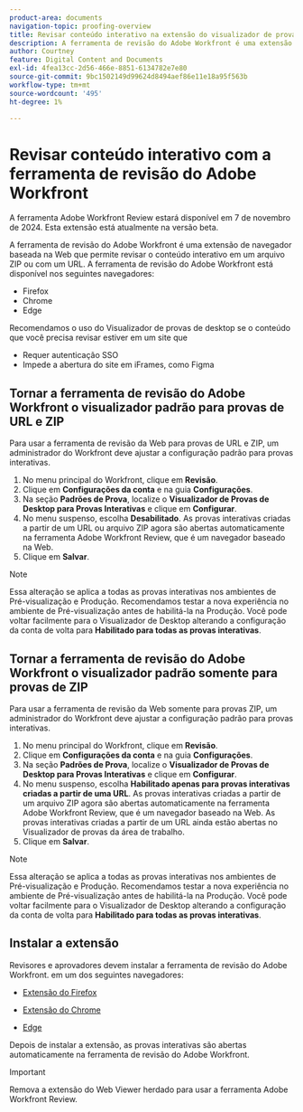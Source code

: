 ```yaml
---
product-area: documents
navigation-topic: proofing-overview
title: Revisar conteúdo interativo na extensão do visualizador de provas web
description: A ferramenta de revisão do Adobe Workfront é uma extensão de navegador que permite revisar o conteúdo interativo em um arquivo ZIP ou com um URL.
author: Courtney
feature: Digital Content and Documents
exl-id: 4fea13cc-2d56-466e-8851-6134782e7e80
source-git-commit: 9bc1502149d99624d8494aef86e11e18a95f563b
workflow-type: tm+mt
source-wordcount: '495'
ht-degree: 1%

---
```


# Revisar conteúdo interativo com a ferramenta de revisão do Adobe Workfront

<span class="preview">A ferramenta Adobe Workfront Review estará disponível em 7 de novembro de 2024. Esta extensão está atualmente na versão beta.</span>

A ferramenta de revisão do Adobe Workfront é uma extensão de navegador baseada na Web que permite revisar o conteúdo interativo em um arquivo ZIP ou com um URL. A ferramenta de revisão do Adobe Workfront está disponível nos seguintes navegadores:

* Firefox
* Chrome
* Edge

Recomendamos o uso do Visualizador de provas de desktop se o conteúdo que você precisa revisar estiver em um site que

* Requer autenticação SSO
* Impede a abertura do site em iFrames, como Figma



## Tornar a ferramenta de revisão do Adobe Workfront o visualizador padrão para provas de URL e ZIP

Para usar a ferramenta de revisão da Web para provas de URL e ZIP, um administrador do Workfront deve ajustar a configuração padrão para provas interativas.

1. No menu principal do Workfront, clique em **Revisão**.
1. Clique em **Configurações da conta** e na guia **Configurações**.
1. Na seção **Padrões de Prova**, localize o **Visualizador de Provas de Desktop para Provas Interativas** e clique em **Configurar**.
1. No menu suspenso, escolha **Desabilitado**. As provas interativas criadas a partir de um URL ou arquivo ZIP agora são abertas automaticamente na ferramenta Adobe Workfront Review, que é um navegador baseado na Web.
1. Clique em **Salvar**.

>[!NOTE]
>
>Essa alteração se aplica a todas as provas interativas nos ambientes de Pré-visualização e Produção. Recomendamos testar a nova experiência no ambiente de Pré-visualização antes de habilitá-la na Produção. Você pode voltar facilmente para o Visualizador de Desktop alterando a configuração da conta de volta para **Habilitado para todas as provas interativas**.

## Tornar a ferramenta de revisão do Adobe Workfront o visualizador padrão somente para provas de ZIP

Para usar a ferramenta de revisão da Web somente para provas ZIP, um administrador do Workfront deve ajustar a configuração padrão para provas interativas.

1. No menu principal do Workfront, clique em **Revisão**.
1. Clique em **Configurações da conta** e na guia **Configurações**.
1. Na seção **Padrões de Prova**, localize o **Visualizador de Provas de Desktop para Provas Interativas** e clique em **Configurar**.
1. No menu suspenso, escolha **Habilitado apenas para provas interativas criadas a partir de uma URL**. As provas interativas criadas a partir de um arquivo ZIP agora são abertas automaticamente na ferramenta Adobe Workfront Review, que é um navegador baseado na Web. As provas interativas criadas a partir de um URL ainda estão abertas no Visualizador de provas da área de trabalho.
1. Clique em **Salvar**.

>[!NOTE]
>
>Essa alteração se aplica a todas as provas interativas nos ambientes de Pré-visualização e Produção. Recomendamos testar a nova experiência no ambiente de Pré-visualização antes de habilitá-la na Produção. Você pode voltar facilmente para o Visualizador de Desktop alterando a configuração da conta de volta para **Habilitado para todas as provas interativas**.

## Instalar a extensão

Revisores e aprovadores devem instalar a ferramenta de revisão do Adobe Workfront. em um dos seguintes navegadores:

* [Extensão do Firefox](https://addons.mozilla.org/en-US/firefox/addon/adobe-workfront-review-tool/)

* [Extensão do Chrome](https://chromewebstore.google.com/detail/adobe-workfront-review-to/lhdepbgeilldghlfnankdnponhljpgml)

* [Edge](https://microsoftedge.microsoft.com/addons/detail/adobe-workfront-review-to/llhapmaiiddmcamgeapaipjpagnoijen)

Depois de instalar a extensão, as provas interativas são abertas automaticamente na ferramenta de revisão do Adobe Workfront.

>[!IMPORTANT]
>
>Remova a extensão do Web Viewer herdado para usar a ferramenta Adobe Workfront Review.
